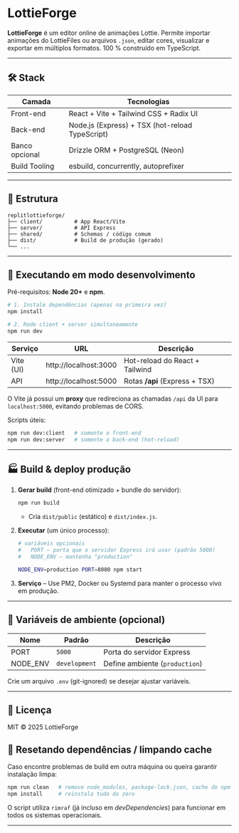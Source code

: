 # LottieForge

**LottieForge** é um editor online de animações Lottie. Permite importar animações do LottieFiles ou arquivos `.json`, editar cores, visualizar e exportar em múltiplos formatos. 100 % construído em TypeScript.

---

## 🛠️  Stack

| Camada        | Tecnologias                                   |
| ------------- | ---------------------------------------------- |
| Front-end     | React + Vite + Tailwind CSS + Radix UI         |
| Back-end      | Node.js (Express) + TSX (hot-reload TypeScript) |
| Banco opcional| Drizzle ORM + PostgreSQL (Neon)                |
| Build Tooling | esbuild, concurrently, autoprefixer            |

---

## 📂  Estrutura

```
replitlottieforge/
├── client/          # App React/Vite
├── server/          # API Express
├── shared/          # Schemas / código comum
├── dist/            # Build de produção (gerado)
└── ...
```

---

## 🚀  Executando em modo **desenvolvimento**

Pré-requisitos: **Node 20+** e **npm**.

```bash
# 1. Instale dependências (apenas na primeira vez)
npm install

# 2. Rode client + server simultaneamente
npm run dev
```

| Serviço    | URL                    | Descrição                               |
| ---------- | ---------------------- | --------------------------------------- |
| Vite (UI)  | http://localhost:3000  | Hot-reload do React + Tailwind          |
| API        | http://localhost:5000  | Rotas **/api**  (Express + TSX)         |

O Vite já possui um **proxy** que redireciona as chamadas `/api` da UI para `localhost:5000`, evitando problemas de CORS.

Scripts úteis:

```bash
npm run dev:client   # somente o front-end
npm run dev:server   # somente o back-end (hot-reload)
```

---

## 🏭  Build & deploy **produção**

1. **Gerar build** (front-end otimizado + bundle do servidor):
   ```bash
   npm run build
   ```
   - Cria `dist/public` (estático) e `dist/index.js`.

2. **Executar** (um único processo):
   ```bash
   # variáveis opcionais
   #   PORT – porta que o servidor Express irá usar (padrão 5000)
   #   NODE_ENV – mantenha "production"
   
   NODE_ENV=production PORT=8080 npm start
   ```

3. **Serviço** – Use PM2, Docker ou Systemd para manter o processo vivo em produção.

---

## 🔧  Variáveis de ambiente (opcional)

| Nome     | Padrão   | Descrição                         |
| -------- | -------- | --------------------------------- |
| PORT     | `5000`   | Porta do servidor Express         |
| NODE_ENV | `development` | Define ambiente (`production`) |

Crie um arquivo `.env` (git-ignored) se desejar ajustar variáveis.

---

## 📜  Licença

MIT © 2025 LottieForge 

## 🧹  Resetando dependências / limpando cache

Caso encontre problemas de build em outra máquina ou queira garantir instalação limpa:

```bash
npm run clean   # remove node_modules, package-lock.json, cache do npm e pré-bundles do Vite
npm install     # reinstala tudo do zero
```

O script utiliza `rimraf` (já incluso em *devDependencies*) para funcionar em todos os sistemas operacionais.

--- 